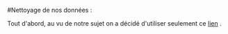 #Nettoyage de nos données :

Tout d'abord, au vu de notre sujet on a décidé d'utiliser seulement ce [lien](https://openflights.org/data.html) .
